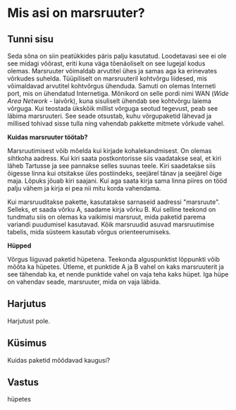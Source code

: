 # Mis asi on marsruuter?

## Tunni sisu

Seda sõna on siin peatükkides päris palju kasutatud. Loodetavasi see ei ole see midagi võõrast, eriti kuna väga tõenäoliselt on see lugejal kodus olemas. Marsruuter võimaldab arvutitel ühes ja samas aga ka erinevates võrkudes suhelda. Tüüpiliselt on marsruuteril kohtvõrgu liidesed, mis võimaldavad arvutitel kohtvõrgus ühenduda. Samuti on olemas Interneti port, mis on ühendatud Internetiga. Mõnikord on selle pordi nimi WAN (*Wide Area Network* - laivõrk), kuna sisuliselt ühendab see kohtvõrgu laiema võrguga. Kui teostada ükskõik millist võrguga seotud tegevust, peab see läbima marsruuteri. See seade otsustab, kuhu võrgupaketid lähevad ja millised tohivad sisse tulla ning vahendab pakkette mitmete võrkude vahel.

<b>Kuidas marsruuter töötab?</b>

Marsruutimisest võib mõelda kui kirjade kohalekandmisest. On olemas sihtkoha aadress. Kui kiri saata postkontorisse siis vaadatakse seal, et kiri läheb Tartusse ja see pannakse selles suunas teele. Kiri saadetakse siis õigesse linna kui otsitakse üles postiindeks, seejärel tänav ja seejärel õige maja. Lõpuks jõuab kiri saajani. Kui aga saata kirja sama linna piires on tööd palju vähem ja kirja ei pea nii mitu korda vahendama.

Kui marsruuditakse pakette, kasutatakse sarnaseid aadressi "marsruute". Selleks, et saada võrku A, saadame kirja võrku B. Kui selline teekond on tundmatu siis on olemas ka vaikimisi marsruut, mida paketid parema variandi puudumisel kasutavad.  Kõik marsruudid asuvad marsruutimise tabelis, mida süsteem kasutab võrgus orienteerumiseks.

<b>Hüpped</b>

Võrgus liiguvad paketid hüpetena. Teekonda alguspunktist lõppunkti võib mõõta ka hüpetes. Ütleme, et punktide A ja B vahel on kaks marsruuterit ja see tähendab ka, et nende punktide vahel on vaja teha kaks hüpet. Iga hüpe on vahendav seade, marsruuter, mida on vaja läbida.

## Harjutus

Harjutust pole.

## Küsimus

Kuidas paketid mõõdavad kaugusi?

## Vastus

hüpetes
